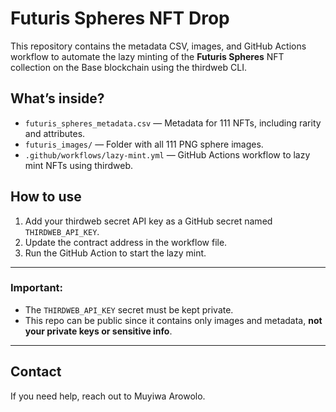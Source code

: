 # Futuris Spheres NFT Drop

This repository contains the metadata CSV, images, and GitHub Actions workflow to automate the lazy minting of the **Futuris Spheres** NFT collection on the Base blockchain using the thirdweb CLI.

## What’s inside?

- `futuris_spheres_metadata.csv` — Metadata for 111 NFTs, including rarity and attributes.
- `futuris_images/` — Folder with all 111 PNG sphere images.
- `.github/workflows/lazy-mint.yml` — GitHub Actions workflow to lazy mint NFTs using thirdweb.

## How to use

1. Add your thirdweb secret API key as a GitHub secret named `THIRDWEB_API_KEY`.
2. Update the contract address in the workflow file.
3. Run the GitHub Action to start the lazy mint.

---

### Important:

- The `THIRDWEB_API_KEY` secret must be kept private.
- This repo can be public since it contains only images and metadata, **not your private keys or sensitive info**.

---

## Contact

If you need help, reach out to Muyiwa Arowolo.
